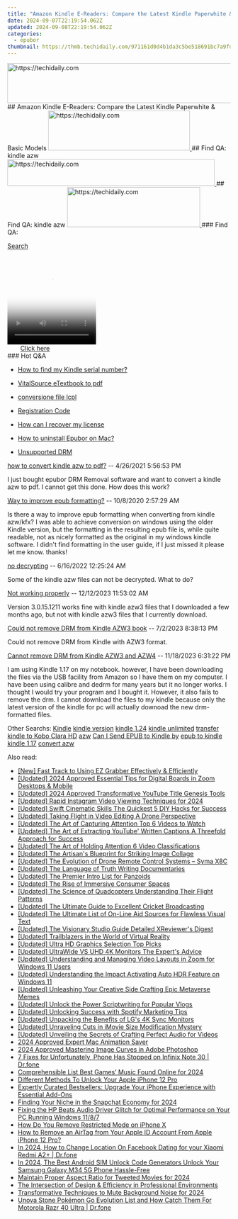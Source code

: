 ```yaml
---
title: "Amazon Kindle E-Readers: Compare the Latest Kindle Paperwhite & Basic Models"
date: 2024-09-07T22:19:54.062Z
updated: 2024-09-08T22:19:54.062Z
categories:
  - epubor
thumbnail: https://thmb.techidaily.com/971161d0d4b1da3c5be518691bc7a9fd7e29d3fe831ffe5683f3df2b7e432663.jpg
---
```


<!-- affiliate ads begin -->
<a href="https://appsumo.8odi.net/c/5597632/2128844/7443" target="_top" id="2128844">
  <img src="//a.impactradius-go.com/display-ad/7443-2128844" border="0" alt="https://techidaily.com" width="728" height="90"/>
</a>
<img height="0" width="0" src="https://appsumo.8odi.net/i/5597632/2128844/7443" style="position:absolute;visibility:hidden;" border="0" />
<!-- affiliate ads end -->
## Amazon Kindle E-Readers: Compare the Latest Kindle Paperwhite & Basic Models

<!-- affiliate ads begin -->
<a href="https://aligracehair.sjv.io/c/5597632/2115947/19272" target="_top" id="2115947">
  <img src="//a.impactradius-go.com/display-ad/19272-2115947" border="0" alt="https://techidaily.com" width="320" height="90"/>
</a>
<img height="0" width="0" src="https://aligracehair.sjv.io/i/5597632/2115947/19272" style="position:absolute;visibility:hidden;" border="0" />
<!-- affiliate ads end -->
## Find QA: kindle azw



<!-- affiliate ads begin -->
<a href="https://aligracehair.sjv.io/c/5597632/2115936/19272" target="_top" id="2115936">
  <img src="//a.impactradius-go.com/display-ad/19272-2115936" border="0" alt="https://techidaily.com" width="468" height="60"/>
</a>
<img height="0" width="0" src="https://aligracehair.sjv.io/i/5597632/2115936/19272" style="position:absolute;visibility:hidden;" border="0" />
<!-- affiliate ads end -->
## Find QA: kindle azw

<!-- affiliate ads begin -->
<a href="https://aligracehair.sjv.io/c/5597632/2115932/19272" target="_top" id="2115932">
  <img src="//a.impactradius-go.com/display-ad/19272-2115932" border="0" alt="https://techidaily.com" width="300" height="90"/>
</a>
<img height="0" width="0" src="https://aligracehair.sjv.io/i/5597632/2115932/19272" style="position:absolute;visibility:hidden;" border="0" />
<!-- affiliate ads end -->
### Find QA:

[Search](http://www.epubor.com/Search.aspx?SystemID=46 "Find QA") 

<!-- affiliate ads begin -->
<span id="1374819">
					<video width="200" height="200" style="cursor:pointer"
           poster="//a.impactradius-go.com/display-clicktoplayimage/1374819.png"
           onclick="if(!this.playClicked){this.play();this.setAttribute('controls',true);this.playClicked=true;}">
	   <source src="//a.impactradius-go.com/display-ad/15852-1374819">
	   <img src="//a.impactradius-go.com/display-clicktoplayimage/1374819.png" style="border: none; height: 100%; width: 100%; object-fit: contain">
	</video>
	<div style="width:125px;text-align:center"><a href="javascript:window.open(decodeURIComponent('https%3A%2F%2Fthefitville.pxf.io%2Fc%2F5597632%2F1374819%2F15852'), '_blank');void(0);">Click here</a></div>
</span>
<img height="0" width="0" src="https://imp.pxf.io/i/5597632/1374819/15852" style="position:absolute;visibility:hidden;" border="0" />
<!-- affiliate ads end -->
### Hot Q&A

* [How to find my Kindle serial number?](https://tools.techidaily.com/epubor/products/)
* [VitalSource eTextbook to pdf](https://tools.techidaily.com/epubor/products/)
* [conversione file lcpl](https://tools.techidaily.com/epubor/products/)
* [Registration Code](https://tools.techidaily.com/epubor/products/)

* [How can I recover my license](https://tools.techidaily.com/epubor/products/)
* [How to uninstall Epubor on Mac?](https://tools.techidaily.com/epubor/products/)
* [Unsupported DRM](https://tools.techidaily.com/epubor/products/)

[how to convert kindle azw to pdf?](https://tools.techidaily.com/epubor/products/) \-- 4/26/2021 5:56:53 PM 

I just bought epubor DRM Removal software and want to convert a kindle azw to pdf. I cannot get this done. How does this work? 

[Way to improve epub formatting?](https://tools.techidaily.com/epubor/products/) \-- 10/8/2020 2:57:29 AM 

Is there a way to improve epub formatting when converting from kindle azw/kfx? I was able to achieve conversion on windows using the older Kindle version, but the formatting in the resulting epub file is, while quite readable, not as nicely formatted as the original in my windows kindle software. I didn't find formatting in the user guide, if I just missed it please let me know. thanks!

[no decrypting](https://tools.techidaily.com/epubor/products/) \-- 6/16/2022 12:25:24 AM 

Some of the kindle azw files can not be decrypted. What to do?  

[Not working properly](https://tools.techidaily.com/epubor/products/) \-- 12/12/2023 11:53:02 AM 

Version 3.0.15.1211 works fine with kindle azw3 files that I downloaded a few months ago, but not with kindle azw3 files that I currently download.

[Could not remove DRM from Kindle AZW3 book](https://tools.techidaily.com/epubor/products/) \-- 7/2/2023 8:38:13 PM 

Could not remove DRM from Kindle with AZW3 format.

[Cannot remove DRM from Kindle AZW3 and AZW4](https://tools.techidaily.com/epubor/products/) \-- 11/18/2023 6:31:22 PM 

I am using Kindle 1.17 on my notebook. however, I have been downloading the files via the USB facility from Amazon so I have them on my computer. I have been using calibre and dedrm for many years but it no longer works. I thought I would try your program and I bought it. However, it also fails to remove the drm. I cannot download the files to my kindle because only the latest version of the kindle for pc will actually downoad the new drm-formatted files.

 Other Searchs: [Kindle](https://tools.techidaily.com/epubor/products/) [kindle version](https://tools.techidaily.com/epubor/products/) [kindle 1.24](https://tools.techidaily.com/epubor/products/) [kindle unlimited](https://tools.techidaily.com/epubor/products/) [transfer kindle to Kobo Clara HD](https://tools.techidaily.com/epubor/transfer/) [azw](https://tools.techidaily.com/epubor/products/) [Can I Send EPUB to Kindle by](https://tools.techidaily.com/epubor/products/) [epub to kindle](https://tools.techidaily.com/epubor/products/) [kindle 1.17](https://tools.techidaily.com/epubor/products/) [convert azw](https://tools.techidaily.com/epubor/products/)

<ins class="adsbygoogle"
     style="display:block"
     data-ad-format="autorelaxed"
     data-ad-client="ca-pub-7571918770474297"
     data-ad-slot="1223367746"></ins>



<ins class="adsbygoogle"
     style="display:block"
     data-ad-client="ca-pub-7571918770474297"
     data-ad-slot="8358498916"
     data-ad-format="auto"
     data-full-width-responsive="true"></ins>

<span class="atpl-alsoreadstyle">Also read:</span>
<div><ul>
<li><a href="https://screen-video-capture.techidaily.com/new-fast-track-to-using-ez-grabber-effectively-and-efficiently/"><u>[New] Fast Track to Using EZ Grabber Effectively & Efficiently</u></a></li>
<li><a href="https://screen-recording.techidaily.com/updated-2024-approved-essential-tips-for-digital-boards-in-zoom-desktops-and-mobile/"><u>[Updated] 2024 Approved  Essential Tips for Digital Boards in Zoom Desktops & Mobile</u></a></li>
<li><a href="https://article-tips.techidaily.com/updated-2024-approved-transformative-youtube-title-genesis-tools/"><u>[Updated] 2024 Approved  Transformative YouTube Title Genesis Tools</u></a></li>
<li><a href="https://instagram-videos.techidaily.com/updated-rapid-instagram-video-viewing-techniques-for-2024/"><u>[Updated] Rapid Instagram Video Viewing Techniques for 2024</u></a></li>
<li><a href="https://some-skills.techidaily.com/updated-swift-cinematic-skills-the-quickest-5-diy-hacks-for-success/"><u>[Updated] Swift Cinematic Skills  The Quickest 5 DIY Hacks for Success</u></a></li>
<li><a href="https://some-skills.techidaily.com/updated-taking-flight-in-video-editing-a-drone-perspective/"><u>[Updated] Taking Flight in Video Editing  A Drone Perspective</u></a></li>
<li><a href="https://some-skills.techidaily.com/updated-the-art-of-capturing-attention-top-6-videos-to-watch/"><u>[Updated] The Art of Capturing Attention  Top 6 Videos to Watch</u></a></li>
<li><a href="https://some-skills.techidaily.com/updated-the-art-of-extracting-youtube-written-captions-a-threefold-approach-for-success/"><u>[Updated] The Art of Extracting YouTube' Written Captions  A Threefold Approach for Success</u></a></li>
<li><a href="https://some-skills.techidaily.com/updated-the-art-of-holding-attention-6-video-classifications/"><u>[Updated] The Art of Holding Attention  6 Video Classifications</u></a></li>
<li><a href="https://some-skills.techidaily.com/updated-the-artisans-blueprint-for-striking-image-collage/"><u>[Updated] The Artisan's Blueprint for Striking Image Collage</u></a></li>
<li><a href="https://some-skills.techidaily.com/updated-the-evolution-of-drone-remote-control-systems-syma-x8c/"><u>[Updated] The Evolution of Drone Remote Control Systems – Syma X8C</u></a></li>
<li><a href="https://some-skills.techidaily.com/updated-the-language-of-truth-writing-documentaries/"><u>[Updated] The Language of Truth  Writing Documentaries</u></a></li>
<li><a href="https://some-skills.techidaily.com/updated-the-premier-intro-list-for-panzoids/"><u>[Updated] The Premier Intro List for Panzoids</u></a></li>
<li><a href="https://some-skills.techidaily.com/updated-the-rise-of-immersive-consumer-spaces/"><u>[Updated] The Rise of Immersive Consumer Spaces</u></a></li>
<li><a href="https://some-skills.techidaily.com/updated-the-science-of-quadcopters-understanding-their-flight-patterns/"><u>[Updated] The Science of Quadcopters  Understanding Their Flight Patterns</u></a></li>
<li><a href="https://some-skills.techidaily.com/updated-the-ultimate-guide-to-excellent-cricket-broadcasting/"><u>[Updated] The Ultimate Guide to Excellent Cricket Broadcasting</u></a></li>
<li><a href="https://some-skills.techidaily.com/updated-the-ultimate-list-of-on-line-aid-sources-for-flawless-visual-text/"><u>[Updated] The Ultimate List of On-Line Aid Sources for Flawless Visual Text</u></a></li>
<li><a href="https://some-skills.techidaily.com/updated-the-visionary-studio-guide-detailed-xreviewers-digest/"><u>[Updated] The Visionary Studio Guide  Detailed XReviewer's Digest</u></a></li>
<li><a href="https://some-skills.techidaily.com/updated-trailblazers-in-the-world-of-virtual-reality/"><u>[Updated] Trailblazers in the World of Virtual Reality</u></a></li>
<li><a href="https://some-skills.techidaily.com/updated-ultra-hd-graphics-selection-top-picks/"><u>[Updated] Ultra HD Graphics Selection  Top Picks</u></a></li>
<li><a href="https://some-skills.techidaily.com/updated-ultrawide-vs-uhd-4k-monitors-the-experts-advice/"><u>[Updated] UltraWide VS UHD 4K Monitors  The Expert's Advice</u></a></li>
<li><a href="https://some-skills.techidaily.com/updated-understanding-and-managing-video-layouts-in-zoom-for-windows-11-users/"><u>[Updated] Understanding and Managing Video Layouts in Zoom for Windows 11 Users</u></a></li>
<li><a href="https://some-skills.techidaily.com/updated-understanding-the-impact-activating-auto-hdr-feature-on-windows-11/"><u>[Updated] Understanding the Impact  Activating Auto HDR Feature on Windows 11</u></a></li>
<li><a href="https://some-skills.techidaily.com/updated-unleashing-your-creative-side-crafting-epic-metaverse-memes/"><u>[Updated] Unleashing Your Creative Side  Crafting Epic Metaverse Memes</u></a></li>
<li><a href="https://some-approaches.techidaily.com/updated-unlock-the-power-scriptwriting-for-popular-vlogs/"><u>[Updated] Unlock the Power  Scriptwriting for Popular Vlogs</u></a></li>
<li><a href="https://some-skills.techidaily.com/updated-unlocking-success-with-spotify-marketing-tips/"><u>[Updated] Unlocking Success with Spotify Marketing Tips</u></a></li>
<li><a href="https://some-skills.techidaily.com/updated-unpacking-the-benefits-of-lgs-4k-sync-monitors/"><u>[Updated] Unpacking the Benefits of LG's 4K Sync Monitors</u></a></li>
<li><a href="https://some-skills.techidaily.com/updated-unraveling-cuts-in-imovie-size-modification-mystery/"><u>[Updated] Unraveling Cuts in iMovie  Size Modification Mystery</u></a></li>
<li><a href="https://some-skills.techidaily.com/updated-unveiling-the-secrets-of-crafting-perfect-audio-for-videos/"><u>[Updated] Unveiling the Secrets of Crafting Perfect Audio for Videos</u></a></li>
<li><a href="https://screen-activity-recording.techidaily.com/2024-approved-expert-mac-animation-saver/"><u>2024 Approved  Expert Mac Animation Saver</u></a></li>
<li><a href="https://article-tips.techidaily.com/2024-approved-mastering-image-curves-in-adobe-photoshop/"><u>2024 Approved  Mastering Image Curves in Adobe Photoshop</u></a></li>
<li><a href="https://howto.techidaily.com/7-fixes-for-unfortunately-phone-has-stopped-on-infinix-note-30-drfone-by-drfone-fix-android-problems-fix-android-problems/"><u>7 Fixes for Unfortunately, Phone Has Stopped on Infinix Note 30 | Dr.fone</u></a></li>
<li><a href="https://fox-boxes.techidaily.com/comprehensible-list-best-games-music-found-online-for-2024/"><u>Comprehensible List  Best Games’ Music Found Online for 2024</u></a></li>
<li><a href="https://ios-unlock.techidaily.com/different-methods-to-unlock-your-apple-iphone-12-pro-by-drfone-ios/"><u>Different Methods To Unlock Your Apple iPhone 12 Pro</u></a></li>
<li><a href="https://some-skills.techidaily.com/expertly-curated-bestsellers-upgrade-your-iphone-experience-with-essential-add-ons/"><u>Expertly Curated Bestsellers: Upgrade Your iPhone Experience with Essential Add-Ons</u></a></li>
<li><a href="https://snapchat-videos.techidaily.com/finding-your-niche-in-the-snapchat-economy-for-2024/"><u>Finding Your Niche in the Snapchat Economy for 2024</u></a></li>
<li><a href="https://hardware-updates.techidaily.com/fixing-the-hp-beats-audio-driver-glitch-for-optimal-performance-on-your-pc-running-windows-1187/"><u>Fixing the HP Beats Audio Driver Glitch for Optimal Performance on Your PC Running Windows 11/8/7</u></a></li>
<li><a href="https://ios-unlock.techidaily.com/how-do-you-remove-restricted-mode-on-iphone-x-by-drfone-ios/"><u>How Do You Remove Restricted Mode on iPhone X</u></a></li>
<li><a href="https://apple-account.techidaily.com/how-to-remove-an-airtag-from-your-apple-id-account-from-apple-iphone-12-pro-by-drfone-ios/"><u>How to Remove an AirTag from Your Apple ID Account From Apple iPhone 12 Pro?</u></a></li>
<li><a href="https://review-topics.techidaily.com/in-2024-how-to-change-location-on-facebook-dating-for-your-xiaomi-redmi-a2plus-drfone-by-drfone-virtual-android/"><u>In 2024, How to Change Location On Facebook Dating for your Xiaomi Redmi A2+ | Dr.fone</u></a></li>
<li><a href="https://sim-unlock.techidaily.com/in-2024-the-best-android-sim-unlock-code-generators-unlock-your-samsung-galaxy-m34-5g-phone-hassle-free-by-drfone-android/"><u>In 2024, The Best Android SIM Unlock Code Generators Unlock Your Samsung Galaxy M34 5G Phone Hassle-Free</u></a></li>
<li><a href="https://twitter-clips.techidaily.com/maintain-proper-aspect-ratio-for-tweeted-movies-for-2024/"><u>Maintain Proper Aspect Ratio for Tweeted Movies for 2024</u></a></li>
<li><a href="https://article-posts.techidaily.com/the-intersection-of-design-and-efficiency-in-professional-environments/"><u>The Intersection of Design & Efficiency in Professional Environments</u></a></li>
<li><a href="https://facebook-video-share.techidaily.com/transformative-techniques-to-mute-background-noise-for-2024/"><u>Transformative Techniques to Mute Background Noise for 2024</u></a></li>
<li><a href="https://android-pokemon-go.techidaily.com/unova-stone-pokemon-go-evolution-list-and-how-catch-them-for-motorola-razr-40-ultra-drfone-by-drfone-virtual-android/"><u>Unova Stone Pokémon Go Evolution List and How Catch Them For Motorola Razr 40 Ultra | Dr.fone</u></a></li>
</ul></div>

